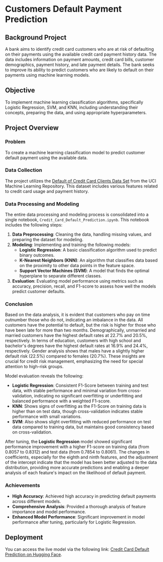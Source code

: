 # Customers Default Payment Prediction

## Background Project

A bank aims to identify credit card customers who are at risk of defaulting on their payments using the available credit card payment history data. The data includes information on payment amounts, credit card bills, customer demographics, payment history, and late payment details. The bank seeks to improve its ability to predict customers who are likely to default on their payments using machine learning models.

## Objective

To implement machine learning classification algorithms, specifically Logistic Regression, SVM, and KNN, including understanding their concepts, preparing the data, and using appropriate hyperparameters.

## Project Overview

### Problem

To create a machine learning classification model to predict customer default payment using the available data.

### Data Collection

The project utilizes the [Default of Credit Card Clients Data Set](https://archive.ics.uci.edu/ml/datasets/default+of+credit+card+clients) from the UCI Machine Learning Repository. This dataset includes various features related to credit card usage and payment history.

### Data Processing and Modeling

The entire data processing and modeling process is consolidated into a single notebook, `Credit_Card_Default_Prediction.ipynb`. This notebook includes the following steps:

1. **Data Preprocessing**: Cleaning the data, handling missing values, and preparing the dataset for modeling.
2. **Modeling**: Implementing and training the following models:
    - **Logistic Regression**: A basic classification algorithm used to predict binary outcomes.
    - **K-Nearest Neighbors (KNN)**: An algorithm that classifies data based on the proximity to other data points in the feature space.
    - **Support Vector Machines (SVM)**: A model that finds the optimal hyperplane to separate different classes.
3. **Evaluation**: Evaluating model performance using metrics such as accuracy, precision, recall, and F1-score to assess how well the models predict customer defaults.

### Conclusion

Based on the data analysis, it is evident that customers who pay on time outnumber those who do not, indicating an imbalance in the data. All customers have the potential to default, but the risk is higher for those who have been late for more than two months. Demographically, unmarried and married customers have the highest default rates at 22.7% and 20.5%, respectively. In terms of education, customers with high school and bachelor's degrees have the highest default rates at 16.9% and 24.4%, respectively. Gender analysis shows that males have a slightly higher default risk (22.5%) compared to females (20.7%). These insights are crucial for credit risk management, emphasizing the need for special attention to high-risk groups.

Model evaluation reveals the following:
- **Logistic Regression**: Consistent F1-Score between training and test data, with stable performance and minimal variation from cross-validation, indicating no significant overfitting or underfitting and balanced performance with a weighted F1-score.
- **KNN**: Shows signs of overfitting as the F1-Score on training data is higher than on test data, though cross-validation indicates stable performance with small variations.
- **SVM**: Also shows slight overfitting with reduced performance on test data compared to training data, but maintains good consistency based on cross-validation.

After tuning, the **Logistic Regression** model showed significant performance improvement with a higher F1-score on training data (from 0.8057 to 0.8312) and test data (from 0.7854 to 0.8061). The changes in coefficients, especially for the eighth and ninth features, and the adjustment of the intercept indicate that the model has been better adjusted to the data distribution, providing more accurate predictions and enabling a deeper analysis of each feature's impact on the likelihood of default payment.

### Achievements

- **High Accuracy**: Achieved high accuracy in predicting default payments across different models.
- **Comprehensive Analysis**: Provided a thorough analysis of feature importance and model performance.
- **Enhanced Model Performance**: Significant improvement in model performance after tuning, particularly for Logistic Regression.

## Deployment

You can access the live model via the following link: [Credit Card Default Prediction on Hugging Face](https://huggingface.co/spaces/Gieorgie/Credit_Card_Default_Prediction).

